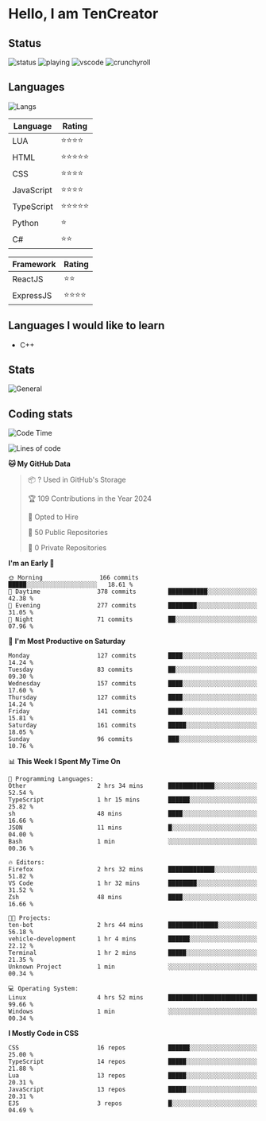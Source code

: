 # Hello, I am TenCreator

## Status
![status](https://api.statusbadges.me/badge/status/518334475038359555?simple=true&style=for-the-badge)
![playing](https://api.statusbadges.me/badge/playing/518334475038359555?style=for-the-badge)
![vscode](https://api.statusbadges.me/badge/vscode/518334475038359555?style=for-the-badge)
![crunchyroll](https://api.statusbadges.me/badge/crunchyroll/518334475038359555?style=for-the-badge)

## Languages
![Langs](https://github-readme-stats.vercel.app/api/top-langs/?username=tencreator&layout=compact&theme=radical)


|Language|Rating|
|--------|------|
|LUA|⭐️⭐️⭐️⭐️|
|HTML|⭐️⭐️⭐️⭐️⭐️|
|CSS|⭐️⭐️⭐️⭐️|
|JavaScript|⭐️⭐️⭐️⭐️|
|TypeScript|⭐️⭐️⭐️⭐️⭐️|
|Python|⭐️|
|C#|⭐️⭐️ |

|Framework|Rating|
|--------|------|
|ReactJS|⭐️⭐️|
|ExpressJS|⭐️⭐️⭐️⭐️|

## Languages I would like to learn
- C++

## Stats
![General](https://github-readme-stats.vercel.app/api?username=tencreator&show_icons=true&theme=radical)

## Coding stats
<!--START_SECTION:waka-->
![Code Time](http://img.shields.io/badge/Code%20Time-154%20hrs%2030%20mins-blue)

![Lines of code](https://img.shields.io/badge/From%20Hello%20World%20I%27ve%20Written-480.8%20thousand%20lines%20of%20code-blue)

**🐱 My GitHub Data** 

> 📦 ? Used in GitHub's Storage 
 > 
> 🏆 109 Contributions in the Year 2024
 > 
> 💼 Opted to Hire
 > 
> 📜 50 Public Repositories 
 > 
> 🔑 0 Private Repositories 
 > 
**I'm an Early 🐤** 

```text
🌞 Morning                166 commits         █████░░░░░░░░░░░░░░░░░░░░   18.61 % 
🌆 Daytime                378 commits         ███████████░░░░░░░░░░░░░░   42.38 % 
🌃 Evening                277 commits         ████████░░░░░░░░░░░░░░░░░   31.05 % 
🌙 Night                  71 commits          ██░░░░░░░░░░░░░░░░░░░░░░░   07.96 % 
```
📅 **I'm Most Productive on Saturday** 

```text
Monday                   127 commits         ████░░░░░░░░░░░░░░░░░░░░░   14.24 % 
Tuesday                  83 commits          ██░░░░░░░░░░░░░░░░░░░░░░░   09.30 % 
Wednesday                157 commits         ████░░░░░░░░░░░░░░░░░░░░░   17.60 % 
Thursday                 127 commits         ████░░░░░░░░░░░░░░░░░░░░░   14.24 % 
Friday                   141 commits         ████░░░░░░░░░░░░░░░░░░░░░   15.81 % 
Saturday                 161 commits         █████░░░░░░░░░░░░░░░░░░░░   18.05 % 
Sunday                   96 commits          ███░░░░░░░░░░░░░░░░░░░░░░   10.76 % 
```


📊 **This Week I Spent My Time On** 

```text
💬 Programming Languages: 
Other                    2 hrs 34 mins       █████████████░░░░░░░░░░░░   52.54 % 
TypeScript               1 hr 15 mins        ██████░░░░░░░░░░░░░░░░░░░   25.82 % 
sh                       48 mins             ████░░░░░░░░░░░░░░░░░░░░░   16.66 % 
JSON                     11 mins             █░░░░░░░░░░░░░░░░░░░░░░░░   04.00 % 
Bash                     1 min               ░░░░░░░░░░░░░░░░░░░░░░░░░   00.36 % 

🔥 Editors: 
Firefox                  2 hrs 32 mins       █████████████░░░░░░░░░░░░   51.82 % 
VS Code                  1 hr 32 mins        ████████░░░░░░░░░░░░░░░░░   31.52 % 
Zsh                      48 mins             ████░░░░░░░░░░░░░░░░░░░░░   16.66 % 

🐱‍💻 Projects: 
ten-bot                  2 hrs 44 mins       ██████████████░░░░░░░░░░░   56.18 % 
vehicle-development      1 hr 4 mins         ██████░░░░░░░░░░░░░░░░░░░   22.12 % 
Terminal                 1 hr 2 mins         █████░░░░░░░░░░░░░░░░░░░░   21.35 % 
Unknown Project          1 min               ░░░░░░░░░░░░░░░░░░░░░░░░░   00.34 % 

💻 Operating System: 
Linux                    4 hrs 52 mins       █████████████████████████   99.66 % 
Windows                  1 min               ░░░░░░░░░░░░░░░░░░░░░░░░░   00.34 % 
```

**I Mostly Code in CSS** 

```text
CSS                      16 repos            ██████░░░░░░░░░░░░░░░░░░░   25.00 % 
TypeScript               14 repos            █████░░░░░░░░░░░░░░░░░░░░   21.88 % 
Lua                      13 repos            █████░░░░░░░░░░░░░░░░░░░░   20.31 % 
JavaScript               13 repos            █████░░░░░░░░░░░░░░░░░░░░   20.31 % 
EJS                      3 repos             █░░░░░░░░░░░░░░░░░░░░░░░░   04.69 % 
```




<!--END_SECTION:waka-->
